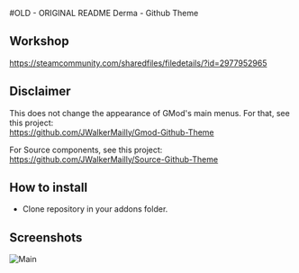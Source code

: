#OLD - ORIGINAL README
Derma - Github Theme

## Workshop
https://steamcommunity.com/sharedfiles/filedetails/?id=2977952965

## Disclaimer
This does not change the appearance of GMod's main menus. For that, see this project:\
https://github.com/JWalkerMailly/Gmod-Github-Theme

For Source components, see this project:\
https://github.com/JWalkerMailly/Source-Github-Theme

## How to install

- Clone repository in your addons folder.

## Screenshots

![Main](/screenshot.png?raw=true)
